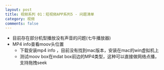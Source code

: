 ```yaml
---
layout: post
title: 视频系列 01：短视频APP系列5 - 问题清单
category: 视频
comments: false
---
```


* 目前存在部分机型播放没有声音的问题(七牛播放器)
* MP4 info查看moov头位置
  * 下载安装mp4 info ，目前没有找到mac版本，安装在mac的win虚拟机上
  * 测试moov box在mdat box前边的MP4类型，这种可以直接做网络点播，支持拖拽seek
